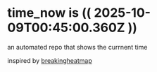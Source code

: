 # time_now is (( 2025-10-09T00:45:00.360Z ))

an automated repo that shows the currnent time

inspired by [breakingheatmap](https://github.com/breakingheatmap/breakingheatmap)